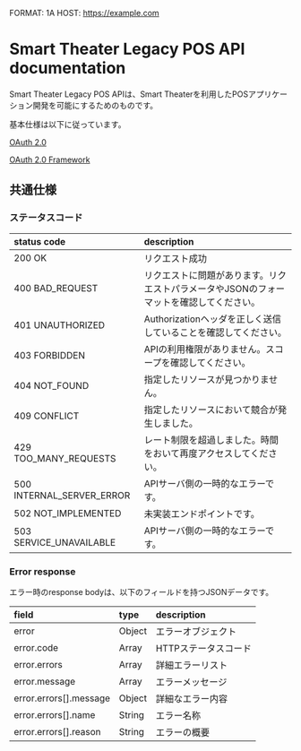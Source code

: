 FORMAT: 1A
HOST: https://example.com

# Smart Theater Legacy POS API documentation

Smart Theater Legacy POS APIは、Smart Theaterを利用したPOSアプリケーション開発を可能にするためのものです。

基本仕様は以下に従っています。

[OAuth 2.0](https://oauth.net/2/)

[OAuth 2.0 Framework](http://tools.ietf.org/html/rfc6749)

## 共通仕様

### ステータスコード

| status code               | description                                                                              |
| :------------------------ | :--------------------------------------------------------------------------------------- |
| 200 OK                    | リクエスト成功                                                                           |
| 400 BAD_REQUEST           | リクエストに問題があります。リクエストパラメータやJSONのフォーマットを確認してください。 |
| 401 UNAUTHORIZED          | Authorizationヘッダを正しく送信していることを確認してください。                          |
| 403 FORBIDDEN             | APIの利用権限がありません。スコープを確認してください。                                  |
| 404 NOT_FOUND             | 指定したリソースが見つかりません。                                                       |
| 409 CONFLICT              | 指定したリソースにおいて競合が発生しました。                                             |
| 429 TOO_MANY_REQUESTS     | レート制限を超過しました。時間をおいて再度アクセスしてください。                         |
| 500 INTERNAL_SERVER_ERROR | APIサーバ側の一時的なエラーです。                                                        |
| 502 NOT_IMPLEMENTED       | 未実装エンドポイントです。                                                               |
| 503 SERVICE_UNAVAILABLE   | APIサーバ側の一時的なエラーです。                                                        |

### Error response

エラー時のresponse bodyは、以下のフィールドを持つJSONデータです。

| field                  | type   | description          |
| :--------------------- | :----- | :------------------- |
| error                  | Object | エラーオブジェクト   |
| error.code             | Array  | HTTPステータスコード |
| error.errors           | Array  | 詳細エラーリスト     |
| error.message          | Array  | エラーメッセージ     |
| error.errors[].message | Object | 詳細なエラー内容     |
| error.errors[].name    | String | エラー名称           |
| error.errors[].reason  | String | エラーの概要         |


<!-- include(routes/oauth.md) -->

<!-- include(routes/performances.md) -->

<!-- include(routes/transactions.md) -->
